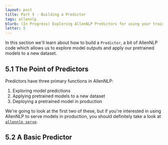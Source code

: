 ```yaml
---
layout: post
title: Part 5 - Building a Predictor
tags: allennlp
blurb: (In Progress) Exploring AllenNLP Predictors for using your trained models.
letter: 5
---
```


In this section we'll learn about how to build a `Predictor`, a bit of AllenNLP code which allows us to explore model outputs and apply our pretrained models to a new dataset.

## 5.1 The Point of Predictors

Predictors have three primary functions in AllenNLP:

  1. Exploring model predictions
  2. Applying pretrained models to a new dataset
  3. Deploying a pretrained model in production

We're going to look at the first two of these, but if you're interested in using AllenNLP to serve models in production, you should definitely take a look at [`allennlp serve`](https://allenai.github.io/allennlp-docs/api/allennlp.commands.serve.html).

## 5.2 A Basic Predictor
